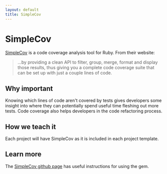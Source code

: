 ```yaml
---
layout: default
title: SimpleCov
---
```


SimpleCov
===

[SimpleCov](https://github.com/colszowka/simplecov) is a code coverage analysis tool for Ruby.  From their website:

> ...by providing a clean API to filter, group, merge, format and display those results, thus giving you a complete code coverage suite that can be set up with just a couple lines of code.


Why important
---

Knowing which lines of code aren't covered by tests gives developers some insight into where they can potentially spend useful time fleshing out more tests.  Code coverage also helps developers in the code refactoring process.


How we teach it
---

Each project will have SimpleCov as it is included in each project template.

Learn more
---

The [SimpleCov github page](https://github.com/colszowka/simplecov) has useful instructions for using the gem.